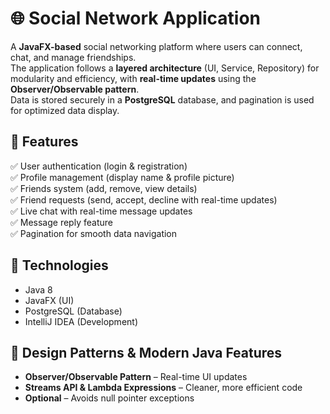 # 🌐 Social Network Application  

A **JavaFX-based** social networking platform where users can connect, chat, and manage friendships.  
The application follows a **layered architecture** (UI, Service, Repository) for modularity and efficiency, with **real-time updates** using the **Observer/Observable pattern**.  
Data is stored securely in a **PostgreSQL** database, and pagination is used for optimized data display.  

## 🌟 Features  
✅ User authentication (login & registration)  
✅ Profile management (display name & profile picture)  
✅ Friends system (add, remove, view details)  
✅ Friend requests (send, accept, decline with real-time updates)  
✅ Live chat with real-time message updates  
✅ Message reply feature  
✅ Pagination for smooth data navigation  

## 🔧 Technologies  
- Java 8  
- JavaFX (UI)  
- PostgreSQL (Database)  
- IntelliJ IDEA (Development)  

## 🔄 Design Patterns & Modern Java Features  
- **Observer/Observable Pattern** – Real-time UI updates  
- **Streams API & Lambda Expressions** – Cleaner, more efficient code  
- **Optional** – Avoids null pointer exceptions  
